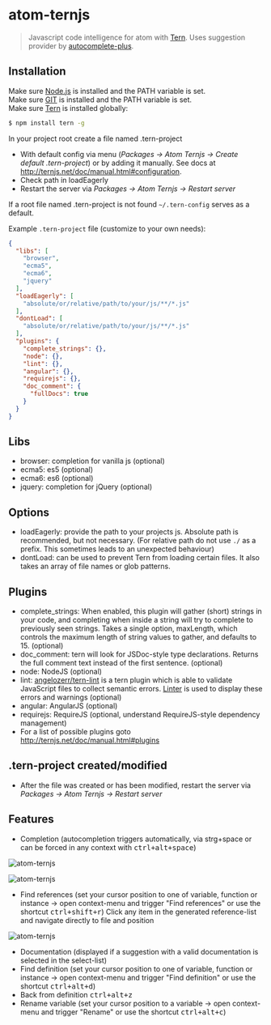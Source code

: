 # atom-ternjs

> Javascript code intelligence for atom with [Tern](https://github.com/marijnh/tern).
Uses suggestion provider by [autocomplete-plus](https://github.com/atom/autocomplete-plus).

## Installation

Make sure <a href="https://nodejs.org">Node.js</a> is installed and the PATH variable is set. <br>
Make sure <a href="http://git-scm.com">GIT</a> is installed and the PATH variable is set.<br>
Make sure [Tern](https://github.com/marijnh/tern) is installed globally:

```sh
$ npm install tern -g
```

In your project root create a file named .tern-project

* With default config via menu (*Packages -> Atom Ternjs -> Create default .tern-project*) or by adding it manually. See docs at http://ternjs.net/doc/manual.html#configuration.
* Check path in loadEagerly
* Restart the server via *Packages -> Atom Ternjs -> Restart server*

If a root file named .tern-project is not found `~/.tern-config` serves as a default.

Example `.tern-project` file (customize to your own needs):

```json
{
  "libs": [
    "browser",
    "ecma5",
    "ecma6",
    "jquery"
  ],
  "loadEagerly": [
    "absolute/or/relative/path/to/your/js/**/*.js"
  ],
  "dontLoad": [
    "absolute/or/relative/path/to/your/js/**/*.js"
  ],
  "plugins": {
    "complete_strings": {},
    "node": {},
    "lint": {},
    "angular": {},
    "requirejs": {},
    "doc_comment": {
      "fullDocs": true
    }
  }
}
```
## Libs
* browser: completion for vanilla js (optional)
* ecma5: es5 (optional)
* ecma6: es6 (optional)
* jquery: completion for jQuery (optional)

## Options
* loadEagerly: provide the path to your projects js. Absolute path is recommended, but not necessary. (For relative path do not use `./` as a prefix. This sometimes leads to an unexpected behaviour)
* dontLoad: can be used to prevent Tern from loading certain files. It also takes an array of file names or glob patterns.

## Plugins
* complete_strings: When enabled, this plugin will gather (short) strings in your code, and completing when inside a string will try to complete to previously seen strings. Takes a single option, maxLength, which controls the maximum length of string values to gather, and defaults to 15. (optional)
* doc_comment: tern will look for JSDoc-style type declarations. Returns the full comment text instead of the first sentence. (optional)
* node: NodeJS (optional)
* lint: <a href="https://github.com/angelozerr/tern-lint">angelozerr/tern-lint</a> is a tern plugin which is able to validate JavaScript files to collect semantic errors. <a href="https://github.com/AtomLinter/Linter">Linter</a> is used to display these errors and warnings (optional)
* angular: AngularJS (optional)
* requirejs: RequireJS (optional, understand RequireJS-style dependency management)
* For a list of possible plugins goto http://ternjs.net/doc/manual.html#plugins

## .tern-project created/modified
* After the file was created or has been modified, restart the server via *Packages -> Atom Ternjs -> Restart server*

## Features
* Completion (autocompletion triggers automatically, via strg+space or can be forced in any context with <kbd>ctrl+alt+space</kbd>)

![atom-ternjs](http://www.tobias-schubert.com/github/github-atom-ternjs-9.png)

![atom-ternjs](http://www.tobias-schubert.com/github/github-atom-ternjs-inline-2.png)
* Find references (set your cursor position to one of variable, function or instance -> open context-menu and trigger "Find references" or use the shortcut <kbd>ctrl+shift+r</kbd>) Click any item in the generated reference-list and navigate directly to file and position

![atom-ternjs](http://www.tobias-schubert.com/github/github-atom-ternjs-reference.png)

* Documentation (displayed if a suggestion with a valid documentation is selected in the select-list)
* Find definition (set your cursor position to one of variable, function or instance -> open context-menu and trigger "Find definition" or use the shortcut <kbd>ctrl+alt+d</kbd>)
* Back from definition <kbd>ctrl+alt+z</kbd>
* Rename variable (set your cursor position to a variable -> open context-menu and trigger "Rename" or use the shortcut <kbd>ctrl+alt+c</kbd>)
